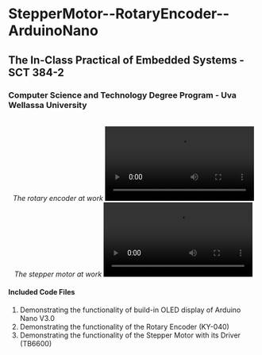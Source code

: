 # StepperMotor--RotaryEncoder--ArduinoNano
## The In-Class Practical of Embedded Systems - SCT 384-2 
### Computer Science and Technology Degree Program - Uva Wellassa University

<br>

<div align="center">
  <i>The rotary encoder at work</i>
  <video src="https://github.com/SA-Tester/StepperMotor--RotaryEncoder--ArduinoNano/assets/59891156/406d768a-07ed-4a89-8903-7295ef0e996e"/>
</div>


<div align="center">
  <i>The stepper motor at work</i>
  <video src="https://github.com/SA-Tester/StepperMotor--RotaryEncoder--ArduinoNano/assets/59891156/ffd7116d-07b6-45a5-bbef-2e8c40b5cc14"/>
</div>



#### Included Code Files
<ol>
  <li>Demonstrating the functionality of build-in OLED display of Arduino Nano V3.0</li>
  <li>Demonstrating the functionality of the Rotary Encoder (KY-040)</li>
  <li>Demonstrating the functionality of the Stepper Motor with its Driver (TB6600)</li>
</ol>
